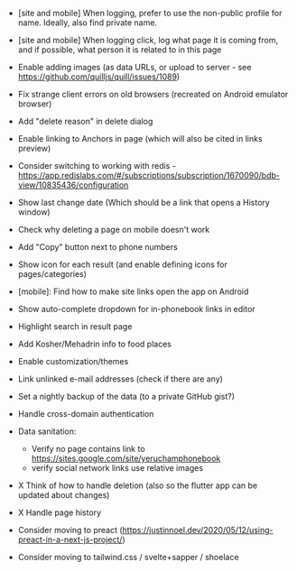 - [site and mobile] When logging, prefer to use the non-public profile for name. Ideally, also find private name.
- [site and mobile] When logging click, log what page it is coming from, and if possible, what person it is related to in this page
- Enable adding images (as data URLs, or upload to server - see https://github.com/quilljs/quill/issues/1089)
- Fix strange client errors on old browsers (recreated on Android emulator browser)
- Add "delete reason" in delete dialog
- Enable linking to Anchors in page (which will also be cited in links preview)
- Consider switching to working with redis - https://app.redislabs.com/#/subscriptions/subscription/1670090/bdb-view/10835436/configuration
- Show last change date (Which should be a link that opens a History window)
- Check why deleting a page on mobile doesn't work

- Add "Copy" button next to phone numbers
- Show icon for each result (and enable defining icons for pages/categories)
- [mobile]: Find how to make site links open the app on Android
- Show auto-complete dropdown for in-phonebook links in editor
- Highlight search in result page
- Add Kosher/Mehadrin info to food places
- Enable customization/themes
- Link unlinked e-mail addresses (check if there are any)
- Set a nightly backup of the data (to a private GitHub gist?)
- Handle cross-domain authentication
- Data sanitation:
    * Verify no page contains link to https://sites.google.com/site/yeruchamphonebook
    * verify social network links use relative images
- X Think of how to handle deletion (also so the flutter app can be updated about changes)
- X Handle page history
- Consider moving to preact (https://justinnoel.dev/2020/05/12/using-preact-in-a-next-js-project/)
- Consider moving to tailwind.css / svelte+sapper / shoelace
